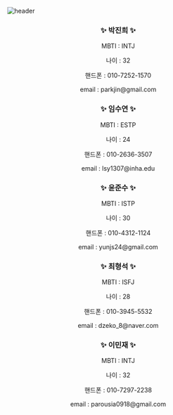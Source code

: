 
![header](https://capsule-render.vercel.app/api?type=waving&color=auto&height=300&text=MTVSTBP's%20Github&desc=BackEnd%20Development%20Log&fontAlign=63&Desc&descAlign=83)

<h3 align="center">✨ 박진희 ✨</h3>

<div align="center">
  <div>
    <p>MBTI : INTJ</p>
    <p>나이 : 32</p>
    <p>핸드폰 : 010-7252-1570</p>
    <p>email : parkjin@gmail.com</p>
  </div>

</div>

<h3 align="center">✨ 임수연 ✨</h3>

<div align="center">
  <div>
    <p>MBTI : ESTP</p>
    <p>나이 : 24</p>
    <p>핸드폰 : 010-2636-3507</p>
    <p>email : lsy1307@inha.edu</p>
  </div>

</div>

<h3 align="center">✨ 윤준수 ✨</h3>

<div align="center">
  <div>
    <p>MBTI : ISTP</p>
    <p>나이 : 30</p>
    <p>핸드폰 : 010-4312-1124</p>
    <p>email : yunjs24@gmail.com</p>
  </div>

</div>

<h3 align="center">✨ 최형석 ✨</h3>

<div align="center">
  <div>
    <p>MBTI : ISFJ</p>
    <p>나이 : 28</p>
    <p>핸드폰 : 010-3945-5532</p>
    <p>email : dzeko_8@naver.com</p>
  </div>

</div>

<h3 align="center">✨ 이민재 ✨</h3>

<div align="center">
  <div>
    <p>MBTI : INTJ</p>
    <p>나이 : 32</p>
    <p>핸드폰 : 010-7297-2238</p>
    <p>email : parousia0918@gmail.com</p>
  </div>

</div>

<!--

**Here are some ideas to get you started:**

🙋‍♀️ A short introduction - what is your organization all about?
🌈 Contribution guidelines - how can the community get involved?
👩‍💻 Useful resources - where can the community find your docs? Is there anything else the community should know?
🍿 Fun facts - what does your team eat for breakfast?
🧙 Remember, you can do mighty things with the power of [Markdown](https://docs.github.com/github/writing-on-github/getting-started-with-writing-and-formatting-on-github/basic-writing-and-formatting-syntax)
-->
